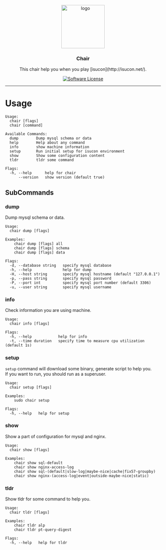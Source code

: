 <p align="center">
  <img alt="logo" src="https://user-images.githubusercontent.com/6500104/31577054-c9f68064-b142-11e7-9e5a-e41046f330f7.png" height="140" />
  <h3 align="center">Chair</h3>
  <p align="center">This chair help you when you play [isucon](http://isucon.net/).</p>
  <p align="center">
    <a href="/LICENSE"><img alt="Software License" src="https://img.shields.io/badge/license-MIT-brightgreen.svg?style=flat-square"></a>
  </p>
</p>

---

# Usage

```
Usage:
  chair [flags]
  chair [command]

Available Commands:
  dump        Dump mysql schema or data
  help        Help about any command
  info        show machine information
  setup       Run initial setup for isucon environment
  show        Show some configuration content
  tldr        tldr some command

Flags:
  -h, --help      help for chair
      --version   show version (default true)
```

## SubCommands
### dump
Dump mysql schema or data.
```
Usage:
  chair dump [flags]

Examples:
    chair dump [flags] all
    chair dump [flags] schema
    chair dump [flags] data

Flags:
  -d, --database string   specify mysql database
  -h, --help              help for dump
  -H, --host string       specify mysql hostname (default "127.0.0.1")
  -p, --pass string       specify mysql password
  -P, --port int          specify mysql port number (default 3306)
  -u, --user string       specify mysql username
```

### info
Check information you are using machine.
```
Usage:
  chair info [flags]

Flags:
  -h, --help            help for info
  -t, --time duration   specify time to measure cpu utilization (default 1s)
```

### setup
`setup` command will download some binary, generate script to help you.  
If you want to run, you should run as a superuser.
```
Usage:
  chair setup [flags]

Examples:
    sudo chair setup

Flags:
  -h, --help   help for setup
```

### show
Show a part of configuration for mysql and nginx.
```
Usage:
  chair show [flags]

Examples:
    chair show sql-default
    chair show nginx-access-log
    chair show sql-(default|slow-log|maybe-nice|cache|fix57-groupby)
    chair show nginx-(access-log|event|outside-maybe-nice|static)
```

### tldr
Show tldr for some command to help you.
```
Usage:
  chair tldr [flags]

Examples:
    chair tldr alp
    chair tldr pt-query-digest

Flags:
  -h, --help   help for tldr
```
